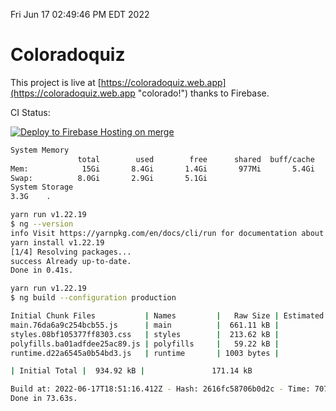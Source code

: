 Fri Jun 17 02:49:46 PM EDT 2022

# Coloradoquiz


This project is live at [https://coloradoquiz.web.app](https://coloradoquiz.web.app "colorado!") thanks to Firebase.

CI Status: 

[![Deploy to Firebase Hosting on merge](https://github.com/teamkushal/coloradoquiz/actions/workflows/firebase-hosting-merge.yml/badge.svg)](https://github.com/teamkushal/coloradoquiz/actions/workflows/firebase-hosting-merge.yml)

```bash
System Memory
               total        used        free      shared  buff/cache   available
Mem:            15Gi       8.4Gi       1.4Gi       977Mi       5.4Gi       5.5Gi
Swap:          8.0Gi       2.9Gi       5.1Gi
System Storage
3.3G	.
```
```bash
yarn run v1.22.19
$ ng --version
info Visit https://yarnpkg.com/en/docs/cli/run for documentation about this command.
yarn install v1.22.19
[1/4] Resolving packages...
success Already up-to-date.
Done in 0.41s.
```
```bash
yarn run v1.22.19
$ ng build --configuration production

Initial Chunk Files           | Names         |   Raw Size | Estimated Transfer Size
main.76da6a9c254bcb55.js      | main          |  661.11 kB |               141.79 kB
styles.08bf105377ff8303.css   | styles        |  213.62 kB |                12.63 kB
polyfills.ba01adfdee25ac89.js | polyfills     |   59.22 kB |                16.17 kB
runtime.d22a6545a0b54bd3.js   | runtime       | 1003 bytes |               563 bytes

| Initial Total |  934.92 kB |               171.14 kB

Build at: 2022-06-17T18:51:16.412Z - Hash: 2616fc58706b0d2c - Time: 70778ms
Done in 73.63s.
```

